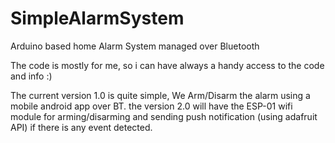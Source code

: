 # SimpleAlarmSystem
Arduino based home Alarm System managed over Bluetooth 

The code is mostly for me, so i can have always a handy access to the code and info :)

The current version 1.0 is quite simple, We Arm/Disarm the alarm using a mobile android app over BT. the version 2.0 will have the ESP-01 wifi 
module for arming/disarming and sending push notification (using adafruit API) if there is any event detected.





